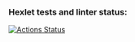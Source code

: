 ### Hexlet tests and linter status:
[![Actions Status](https://github.com/mom4uk/frontend-project-lvl3/workflows/hexlet-check/badge.svg)](https://github.com/mom4uk/frontend-project-lvl3/actions)